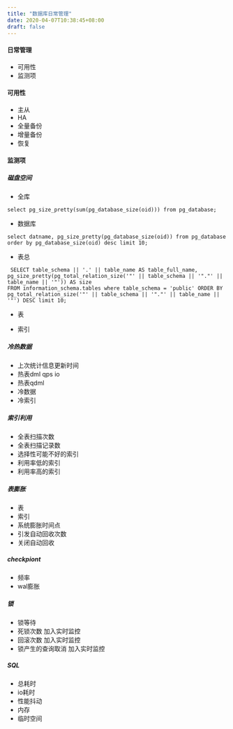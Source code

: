 ```yaml
---
title: "数据库日常管理"
date: 2020-04-07T10:38:45+08:00
draft: false
---
```


#### 日常管理

- 可用性
- 监测项

#### 可用性

- 主从
- HA
- 全量备份
- 增量备份
- 恢复

#### 监测项

##### 磁盘空间
- 全库

```
select pg_size_pretty(sum(pg_database_size(oid))) from pg_database;
```

- 数据库

```
select datname, pg_size_pretty(pg_database_size(oid)) from pg_database order by pg_database_size(oid) desc limit 10;
```

- 表总

```
 SELECT table_schema || '.' || table_name AS table_full_name, pg_size_pretty(pg_total_relation_size('"' || table_schema || '"."' || table_name || '"')) AS size
FROM information_schema.tables where table_schema = 'public' ORDER BY pg_total_relation_size('"' || table_schema || '"."' || table_name || '"') DESC limit 10;
```

- 表


- 索引

##### 冷热数据

- 上次统计信息更新时间
- 热表dml 
  qps io
- 热表qdml
- 冷数据
- 冷索引

##### 索引利用

- 全表扫描次数
- 全表扫描记录数
- 选择性可能不好的索引
- 利用率低的索引
- 利用率高的索引

##### 表膨胀

- 表
- 索引
- 系统膨胀时间点
- 引发自动回收次数
- 关闭自动回收

##### checkpiont

- 频率
- wal膨胀

##### 锁

- 锁等待
- 死锁次数 加入实时监控
- 回滚次数 加入实时监控
- 锁产生的查询取消 加入实时监控

##### SQL

- 总耗时
- io耗时
- 性能抖动
- 内存
- 临时空间

